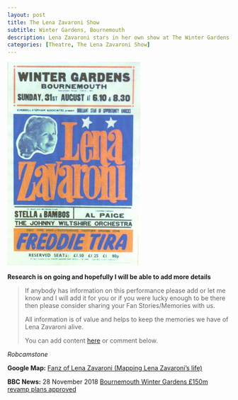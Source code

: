 ```yaml
---
layout: post
title: The Lena Zavaroni Show
subtitle: Winter Gardens, Bournemouth
description: Lena Zavaroni stars in her own show at The Winter Gardens, Bournemouth.
categories: [Theatre, The Lena Zavaroni Show]
---
```


![](/assets/images/locations/1975-08-31-the-lena-zavaroni-show.jpg)

**Research is on going and hopefully I will be able to add more details**
> If anybody has information on this performance please add or let me know and I will add it for you or if you were lucky enough to be there then please consider sharing your Fan Stories/Memories with us.
>
> All information is of value and helps to keep the memories we have of Lena Zavaroni alive.
>
> You can add content [here](https://github.com/FanzOfLenaZavaroni/fanzoflenazavaroni.github.io) or comment below.

<cite>Robcamstone</cite>

**Google Map:**
<span class="post-categories">[Fanz of Lena Zavaroni (Mapping Lena Zavaroni’s life)](https://www.google.com/maps/d/u/0/viewer?mid=1D1D0ERV_FQMNb9XZzJ-J3yUlK8aI4vhI&hl=en&ll=50.7177435%2C-1.8815762000000404&z=19)</span>

**BBC News:** 28 November 2018
[Bournemouth Winter Gardens £150m revamp plans approved](https://www.bbc.co.uk/news/uk-england-dorset-46375045)
